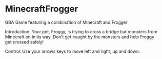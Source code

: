 # MinecraftFrogger
GBA Game featuring a combination of Minecraft and Frogger

Introduction:
Your pet, Froggy, is trying to cross a bridge but monsters from Minecraft on in its way.
Don't get caught by the monsters and help Froggy get crossed safely!

Control:
Use your arrows keys to move left and right, up and down.
